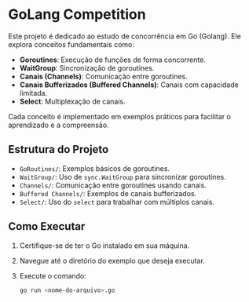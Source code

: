# GoLang Competition

Este projeto é dedicado ao estudo de concorrência em Go (Golang). Ele explora conceitos fundamentais como:

- **Goroutines**: Execução de funções de forma concorrente.
- **WaitGroup**: Sincronização de goroutines.
- **Canais (Channels)**: Comunicação entre goroutines.
- **Canais Bufferizados (Buffered Channels)**: Canais com capacidade limitada.
- **Select**: Multiplexação de canais.

Cada conceito é implementado em exemplos práticos para facilitar o aprendizado e a compreensão.

## Estrutura do Projeto

- `GoRoutines/`: Exemplos básicos de goroutines.
- `WaitGroup/`: Uso de `sync.WaitGroup` para sincronizar goroutines.
- `Channels/`: Comunicação entre goroutines usando canais.
- `Buffered Channels/`: Exemplos de canais bufferizados.
- `Select/`: Uso do `select` para trabalhar com múltiplos canais.

## Como Executar

1. Certifique-se de ter o Go instalado em sua máquina.
2. Navegue até o diretório do exemplo que deseja executar.
3. Execute o comando:

   ```bash
   go run <nome-do-arquivo>.go
